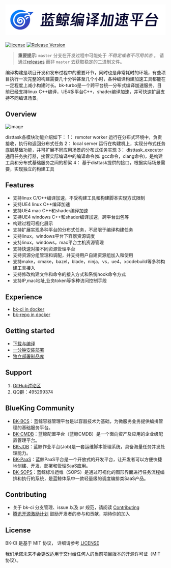 ![LOGO](docs/resource/img/bkturbo_cn.png)
---
[![license](https://img.shields.io/badge/license-mit-brightgreen.svg?style=flat)](https://github.com/TencentBlueKing/bk-turbo/blob/master/LICENSE.txt) [![Release Version](https://img.shields.io/github/v/release/TencentBlueKing/bk-turbo?include_prereleases)](https://github.com/TencentBlueKing/bk-turbo/releases) 

> **重要提示**: `master` 分支在开发过程中可能处于 *不稳定或者不可用状态* 。
请通过[releases](https://github.com/TencentBlueKing/bk-turbo/releases) 而非 `master` 去获取稳定的二进制文件。

编译构建是项目开发和发布过程中的重要环节，同时也是非常耗时的环境，有些项目执行一次完整的构建需要几十分钟甚至几个小时，各种编译构建加速工具都能在一定程度上减小构建时长。bk-turbo是一个跨平台统一分布式编译加速服务，目前已经支持linux C++编译，UE4多平台C++，shader编译加速，并可快速扩展支持不同编译场景。

## Overview

![image](docs/resource/img/bkturbo_arch.png)

disttask各模块功能介绍如下：
1： remoter worker 运行在分布式环境中，负责接收，执行和返回分布式任务
2： local server 运行在构建机上，实现分布式任务底层基础功能，并可扩展不同应用场景的分布式任务实现
3： disttask_executor 通用任务执行器，接管实际编译中的编译命令(如 gcc命令，clang命令)，是构建工具和分布式基础服务之间的桥梁
4： 基于disttask提供的接口，根据实际场景需要，实现独立的构建工具

## Features
- 支持linux C/C++编译加速，不受构建工具和构建脚本实现方式限制
- 支持UE4 linux C++编译加速
- 支持UE4 mac C++和shader编译加速
- 支持UE4 windows C++和shader编译加速，跨平台出包等
- 构建过程可视化展示
- 支持扩展实现多种平台的分布式任务，不局限于编译构建任务
- 支持linux，windows平台下容器资源调度
- 支持linux，windows，mac平台主机资源管理
- 支持快速对接不同资源管理平台
- 支持资源分组管理和调配，并支持用户自建资源组加入和使用
- 支持make，cmake，bazel，blade，ninja，vs，ue4，xcodebuild等多种构建工具接入
- 支持修改构建文件和命令的接入方式和系统hook命令方式
- 支持IP,mac地址,业务token等多种访问控制手段


## Experience
- [bk-ci in docker](https://hub.docker.com/r/blueking/bk-ci)
- [bk-repo in docker](https://hub.docker.com/r/bkrepo/bkrepo)

## Getting started
- [下载与编译](docs/overview/source_compile.md)
- [一分钟安装部署](docs/overview/installation.md)
- [独立部署制品库](docs/storage/README.md)

## Support
1. [GitHub讨论区](https://github.com/Tencent/bk-ci/discussions)
2. QQ群：495299374

## BlueKing Community
- [BK-BCS](https://github.com/Tencent/bk-bcs)：蓝鲸容器管理平台是以容器技术为基础，为微服务业务提供编排管理的基础服务平台。
- [BK-CMDB](https://github.com/Tencent/bk-cmdb)：蓝鲸配置平台（蓝鲸CMDB）是一个面向资产及应用的企业级配置管理平台。
- [BK-JOB](https://github.com/Tencent/bk-job)：蓝鲸作业平台(Job)是一套运维脚本管理系统，具备海量任务并发处理能力。
- [BK-PaaS](https://github.com/Tencent/bk-PaaS)：蓝鲸PaaS平台是一个开放式的开发平台，让开发者可以方便快捷地创建、开发、部署和管理SaaS应用。
- [BK-SOPS](https://github.com/Tencent/bk-sops)：蓝鲸标准运维（SOPS）是通过可视化的图形界面进行任务流程编排和执行的系统，是蓝鲸体系中一款轻量级的调度编排类SaaS产品。

## Contributing
- 关于 bk-ci 分支管理、issue 以及 pr 规范，请阅读 [Contributing](CONTRIBUTING.md)
- [腾讯开源激励计划](https://opensource.tencent.com/contribution) 鼓励开发者的参与和贡献，期待你的加入


## License
BK-CI 是基于 MIT 协议， 详细请参考 [LICENSE](LICENSE.txt)

我们承诺未来不会更改适用于交付给任何人的当前项目版本的开源许可证（MIT 协议）。
